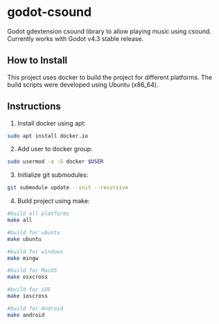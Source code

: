 godot-csound
============

Godot gdextension csound library to allow playing music using csound.  Currently works with Godot v4.3 stable release.

How to Install
--------------

This project uses docker to build the project for different platforms.
The build scripts were developed using Ubuntu (x86_64).


## Instructions

1. Install docker using apt:

```bash
sudo apt install docker.io
```

2. Add user to docker group:

```bash
sudo usermod -a -G docker $USER
```

3. Initialize git submodules:

```bash
git submodule update --init --recursive
```

4. Build project using make:

```bash
#build all platforms
make all

#build for ubuntu
make ubuntu

#build for windows
make mingw

#build for MacOS
make osxcross

#build for iOS
make ioscross

#build for Android
make android
```
